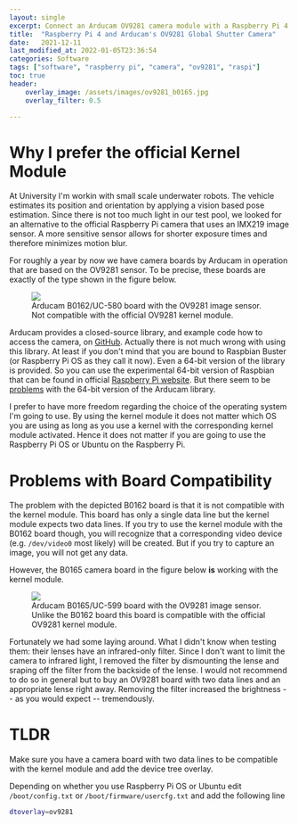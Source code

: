 ```yaml
---
layout: single
excerpt: Connect an Arducam OV9281 camera module with a Raspberry Pi 4 using the kernel module.
title:  "Raspberry Pi 4 and Arducam's OV9281 Global Shutter Camera"
date:   2021-12-11
last_modified_at: 2022-01-05T23:36:54
categories: Software
tags: ["software", "raspberry pi", "camera", "ov9281", "raspi"]
toc: true
header:
    overlay_image: /assets/images/ov9281_b0165.jpg
    overlay_filter: 0.5

---
```


# Why I prefer the official Kernel Module

At University I'm workin with small scale underwater robots. The vehicle estimates its position and orientation by applying a vision based pose estimation. Since there is not too much light in our test pool, we looked for an alternative to the official Raspberry Pi camera that uses an IMX219 image sensor. A more sensitive sensor allows for shorter exposure times and therefore minimizes motion blur. 

For roughly a year by now we have camera boards by Arducam in operation that are based on the OV9281 sensor. To be precise, these boards are exactly of the type shown in the figure below.

<figure>
    <img src="{{ site.url }}{{ site.baseurl }}/assets/images/ov9281_b0162.jpg" />
    <figcaption>Arducam B0162/UC-580 board with the OV9281 image sensor. Not compatible with the official OV9281 kernel module.</figcaption>
</figure>

Arducam provides a closed-source library, and example code how to access the camera, on [GitHub](https://github.com/ArduCAM/MIPI_Camera). Actually there is not much wrong with using this library. At least if you don't mind that you are bound to Raspbian Buster (or Raspberry Pi OS as they call it now). Even a 64-bit version of the library is provided. So you can use the experimental 64-bit version of Raspbian that can be found in official [Raspberry Pi website](https://downloads.raspberrypi.org/raspios_arm64/images/). But there seem to be [problems](https://github.com/ArduCAM/MIPI_Camera/issues/106) with the 64-bit version of the Arducam library.

I prefer to have more freedom regarding the choice of the operating system I'm going to use. By using the kernel module it does not matter which OS you are using as long as you use a kernel with the corresponding kernel module activated. Hence it does not matter if you are going to use the Raspberry Pi OS or Ubuntu on the Raspberry Pi.

# Problems with Board Compatibility

The problem with the depicted B0162 board is that it is not compatible with the kernel module. This board has only a single data line but the kernel module expects two data lines. If you try to use the kernel module with the B0162 board though, you will recognize that a corresponding video device (e.g. `/dev/video0` most likely) will be created. But if you try to capture an image, you will not get any data.

However, the B0165 camera board in the figure below **is** working with the kernel module.

<figure>
    <img src="{{ site.url }}{{ site.baseurl }}/assets/images/ov9281_b0165.jpg" />
    <figcaption>Arducam B0165/UC-599 board with the OV9281 image sensor. Unlike the B0162 board this board is compatible with the official OV9281 kernel module.</figcaption>
</figure>

Fortunately we had some laying around. What I didn't know when testing them: their lenses have an infrared-only filter. Since I don't want to limit the camera to infrared light, I removed the filter by dismounting the lense and sraping off the filter from the backside of the lense. I would not recommend to do so in general but to buy an OV9281 board with two data lines and an appropriate lense right away. Removing the filter increased the brightness -- as you would expect -- tremendously.

# TLDR

Make sure you have a camera board with two data lines to be compatible with the kernel module and add the device tree overlay.

Depending on whether you use Raspberry Pi OS or Ubuntu edit `/boot/config.txt` or `/boot/firmware/usercfg.txt` and add the following line

```sh
dtoverlay=ov9281
```